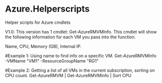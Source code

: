 # Azure.Helperscripts
Helper scripts for Azure cmdlets

V1.0: This version has 1 cmdlet: Get-AzureRMVMInfo. 
This cmdlet will show the following information for each VM you pass into the function.

Name, CPU, Memory (GB), Internal IP.

#Example 1: Using name to find info on a specific VM.
Get-AzureRMVMInfo -VMName "VM1" -ResourceGroupName "RG1"

#Example 2: Getting a list of all VMs in the current subscription, sorting on CPU count.
Get-AzureRMVM | Get-AzureRMVMInfo | Sort CPU
